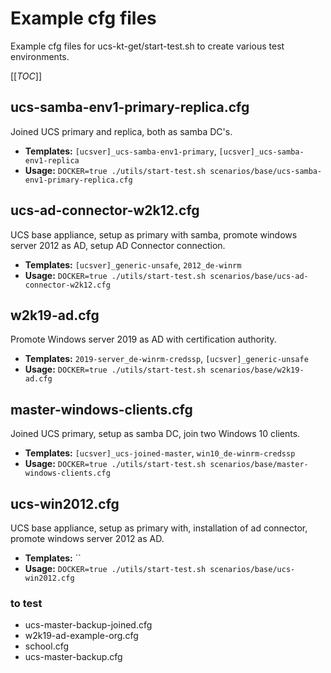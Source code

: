 # Example cfg files
Example cfg files for ucs-kt-get/start-test.sh to create various test environments. 

[[_TOC_]]

## ucs-samba-env1-primary-replica.cfg
Joined UCS primary and replica, both as samba DC's.
- **Templates:** `[ucsver]_ucs-samba-env1-primary`, `[ucsver]_ucs-samba-env1-replica`
- **Usage:** `DOCKER=true ./utils/start-test.sh scenarios/base/ucs-samba-env1-primary-replica.cfg`

## ucs-ad-connector-w2k12.cfg
UCS base appliance, setup as primary with samba, promote windows server 2012 as AD, setup AD Connector connection.
- **Templates:** `[ucsver]_generic-unsafe`, `2012_de-winrm`
- **Usage:** `DOCKER=true ./utils/start-test.sh scenarios/base/ucs-ad-connector-w2k12.cfg`

## w2k19-ad.cfg
Promote Windows server 2019 as AD with certification authority.
- **Templates:** `2019-server_de-winrm-credssp`, `[ucsver]_generic-unsafe`
- **Usage:** `DOCKER=true ./utils/start-test.sh scenarios/base/w2k19-ad.cfg`

## master-windows-clients.cfg
Joined UCS primary, setup as samba DC, join two Windows 10 clients.
- **Templates:** `[ucsver]_ucs-joined-master`, `win10_de-winrm-credssp`
- **Usage:** `DOCKER=true ./utils/start-test.sh scenarios/base/master-windows-clients.cfg`

## ucs-win2012.cfg
UCS base appliance, setup as primary with, installation of ad connector, promote windows server 2012 as AD.
- **Templates:** ``
- **Usage:** `DOCKER=true ./utils/start-test.sh scenarios/base/ucs-win2012.cfg`

### to test
- ucs-master-backup-joined.cfg
- w2k19-ad-example-org.cfg
- school.cfg
- ucs-master-backup.cfg
